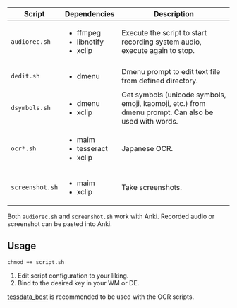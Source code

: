 | Script | Dependencies | Description |
| --- | --- | --- |
| `audiorec.sh` | <ul><li>ffmpeg</li><li>libnotify</li><li>xclip</li></ul> | Execute the script to start recording system audio, execute again to stop. |
| `dedit.sh` | <ul><li>dmenu</li></ul> | Dmenu prompt to edit text file from defined directory. |
| `dsymbols.sh` | <ul><li>dmenu</li><li>xclip</li></ul> | Get symbols (unicode symbols, emoji, kaomoji, etc.) from dmenu prompt. Can also be used with words. |
| `ocr*.sh` | <ul><li>maim</li><li>tesseract</li><li>xclip</li></ul> | Japanese OCR. |
| `screenshot.sh` | <ul><li>maim</li><li>xclip</li></ul> | Take screenshots. |

Both `audiorec.sh` and `screenshot.sh` work with Anki. Recorded audio or
screenshot can be pasted into Anki.

## Usage

```
chmod +x script.sh
```

1. Edit script configuration to your liking.
2. Bind to the desired key in your WM or DE.

[tessdata_best](https://github.com/tesseract-ocr/tessdata_best) is recommended
to be used with the OCR scripts.
